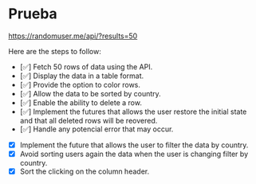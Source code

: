 # Prueba

<https://randomuser.me/api/?results=50>

Here are the steps to follow:

- [✅] Fetch 50 rows of data using the API.
- [✅] Display the data in a table format.
- [✅] Provide the option to color rows.
- [✅] Allow the data to be sorted by country.
- [✅] Enable the ability to delete a row.
- [✅] Implement the futures that allows the user restore the initial state and that all deleted rows will be reovered.
- [✅] Handle any potencial error that may occur.
- [X] Implement the future that allows the user to filter the data by country.
- [X] Avoid sorting users again the data when the user is changing filter by country.
- [X] Sort the clicking on the column header.
